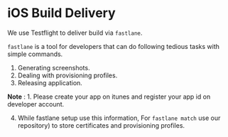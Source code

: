 # iOS Build Delivery

We use Testflight to deliver build via  `fastlane`.

`fastlane`  is a tool for developers that can do following tedious tasks with simple commands.
1.  Generating screenshots.
2.  Dealing with provisioning profiles.
3.  Releasing application.

**Note**  : 1. Please create your app on itunes and register your app id on developer account.

4.  While fastlane setup use this information, For  `fastlane match`  use our  repository)  to store certificates and provisioning profiles. 
